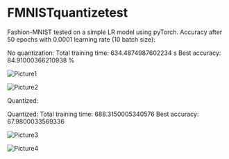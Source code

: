 # FMNISTquantizetest

Fashion-MNIST tested on a simple LR model using pyTorch. Accuracy after 50 epochs with 0.0001 learning rate (10 batch size):

No quantization:
Total training time: 634.4874987602234 s
Best accuracy: 84.91000366210938 %

![Picture1](https://user-images.githubusercontent.com/105780035/222964994-bbd02358-71c8-43fb-af37-85206a634f22.png)

![Picture2](https://user-images.githubusercontent.com/105780035/222965003-0fc589d5-9e89-45d4-8bd2-968893c2a11c.png)


Quantized:

Quantized:
Total training time: 688.3150005340576
Best accuracy: 67.9800033569336

![Picture3](https://user-images.githubusercontent.com/105780035/222965030-43a8cf88-923d-4f71-a720-4ff43283462e.png)

![Picture4](https://user-images.githubusercontent.com/105780035/222965032-6db8f990-8993-4e0b-9438-cf413d86bf33.png)

